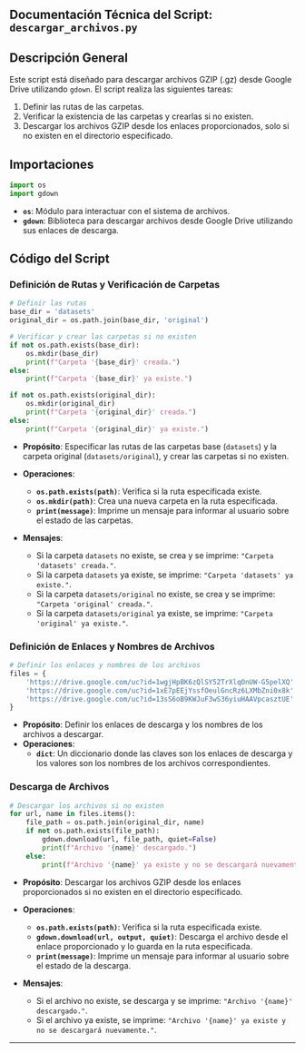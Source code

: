 ## Documentación Técnica del Script: **`descargar_archivos.py`**

## Descripción General

Este script está diseñado para descargar archivos GZIP (.gz) desde Google Drive utilizando `gdown`. El script realiza las siguientes tareas:
1. Definir las rutas de las carpetas.
2. Verificar la existencia de las carpetas y crearlas si no existen.
3. Descargar los archivos GZIP desde los enlaces proporcionados, solo si no existen en el directorio especificado.

## Importaciones

```python
import os
import gdown
```

- **`os`**: Módulo para interactuar con el sistema de archivos.
- **`gdown`**: Biblioteca para descargar archivos desde Google Drive utilizando sus enlaces de descarga.

## Código del Script

### Definición de Rutas y Verificación de Carpetas

```python
# Definir las rutas
base_dir = 'datasets'
original_dir = os.path.join(base_dir, 'original')

# Verificar y crear las carpetas si no existen
if not os.path.exists(base_dir):
    os.mkdir(base_dir)
    print(f"Carpeta '{base_dir}' creada.")
else:
    print(f"Carpeta '{base_dir}' ya existe.")

if not os.path.exists(original_dir):
    os.mkdir(original_dir)
    print(f"Carpeta '{original_dir}' creada.")
else:
    print(f"Carpeta '{original_dir}' ya existe.")
```

- **Propósito**: Especificar las rutas de las carpetas base (`datasets`) y la carpeta original (`datasets/original`), y crear las carpetas si no existen.
- **Operaciones**:
  - **`os.path.exists(path)`**: Verifica si la ruta especificada existe.
  - **`os.mkdir(path)`**: Crea una nueva carpeta en la ruta especificada.
  - **`print(message)`**: Imprime un mensaje para informar al usuario sobre el estado de las carpetas.
  
- **Mensajes**:
  - Si la carpeta `datasets` no existe, se crea y se imprime: `"Carpeta 'datasets' creada."`.
  - Si la carpeta `datasets` ya existe, se imprime: `"Carpeta 'datasets' ya existe."`.
  - Si la carpeta `datasets/original` no existe, se crea y se imprime: `"Carpeta 'original' creada."`.
  - Si la carpeta `datasets/original` ya existe, se imprime: `"Carpeta 'original' ya existe."`.

### Definición de Enlaces y Nombres de Archivos

```python
# Definir los enlaces y nombres de los archivos
files = {
    'https://drive.google.com/uc?id=1wgjHpBK6zQlSY52TrXlqOnUW-G5pelXQ': 'users_items.json.gz',
    'https://drive.google.com/uc?id=1xE7pEEjYssfOeulGncRz6LXMbZni0x8k': 'user_reviews.json.gz',
    'https://drive.google.com/uc?id=13sS6oB9KWJuF3wS36yiuHAAVpcasztUE': 'steam_games.json.gz'
}
```

- **Propósito**: Definir los enlaces de descarga y los nombres de los archivos a descargar.
- **Operaciones**:
  - **`dict`**: Un diccionario donde las claves son los enlaces de descarga y los valores son los nombres de los archivos correspondientes.

### Descarga de Archivos

```python
# Descargar los archivos si no existen
for url, name in files.items():
    file_path = os.path.join(original_dir, name)
    if not os.path.exists(file_path):
        gdown.download(url, file_path, quiet=False)
        print(f"Archivo '{name}' descargado.")
    else:
        print(f"Archivo '{name}' ya existe y no se descargará nuevamente.")
```

- **Propósito**: Descargar los archivos GZIP desde los enlaces proporcionados si no existen en el directorio especificado.
- **Operaciones**:
  - **`os.path.exists(path)`**: Verifica si la ruta especificada existe.
  - **`gdown.download(url, output, quiet)`**: Descarga el archivo desde el enlace proporcionado y lo guarda en la ruta especificada.
  - **`print(message)`**: Imprime un mensaje para informar al usuario sobre el estado de la descarga.
  
- **Mensajes**:
  - Si el archivo no existe, se descarga y se imprime: `"Archivo '{name}' descargado."`.
  - Si el archivo ya existe, se imprime: `"Archivo '{name}' ya existe y no se descargará nuevamente."`.

---
